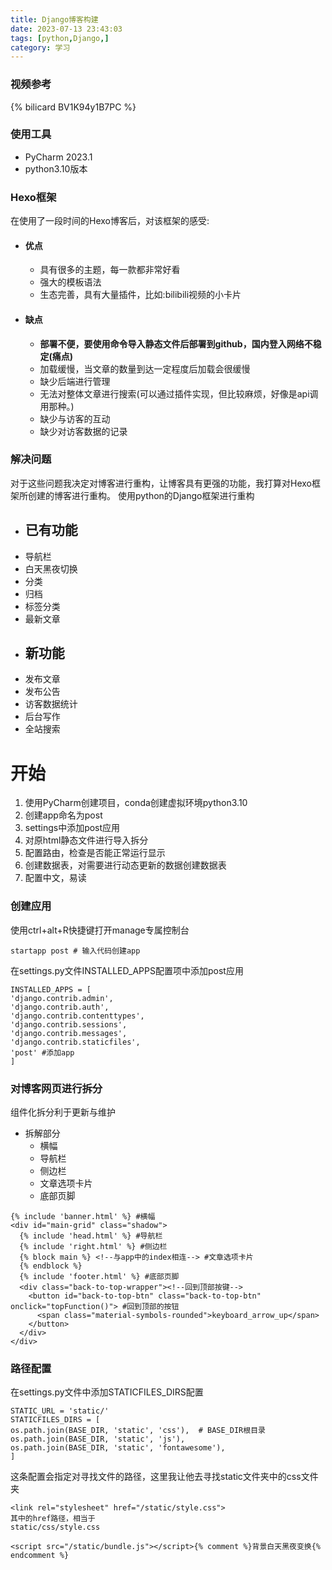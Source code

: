 ```yaml
---
title: Django博客构建
date: 2023-07-13 23:43:03
tags: [python,Django,]
category: 学习
---
```


### 视频参考

{% bilicard BV1K94y1B7PC %}

### 使用工具

+ PyCharm 2023.1
+ python3.10版本

### Hexo框架

在使用了一段时间的Hexo博客后，对该框架的感受:

+ #### 优点
    - 具有很多的主题，每一款都非常好看
    - 强大的模板语法
    - 生态完善，具有大量插件，比如:bilibili视频的小卡片
+ #### 缺点
    - **部署不便，要使用命令导入静态文件后部署到github，国内登入网络不稳定(痛点)**
    - 加载缓慢，当文章的数量到达一定程度后加载会很缓慢
    - 缺少后端进行管理
    - 无法对整体文章进行搜索(可以通过插件实现，但比较麻烦，好像是api调用那种。)
    - 缺少与访客的互动
    - 缺少对访客数据的记录

### 解决问题

对于这些问题我决定对博客进行重构，让博客具有更强的功能，我打算对Hexo框架所创建的博客进行重构。
使用python的Django框架进行重构

+ ## 已有功能
+ 导航栏
+ 白天黑夜切换
+ 分类
+ 归档
+ 标签分类
+ 最新文章
+ ## 新功能
+ 发布文章
+ 发布公告
+ 访客数据统计
+ 后台写作
+ 全站搜索

# 开始

1. 使用PyCharm创建项目，conda创建虚拟环境python3.10
2. 创建app命名为post
3. settings中添加post应用
4. 对原html静态文件进行导入拆分
5. 配置路由，检查是否能正常运行显示
6. 创建数据表，对需要进行动态更新的数据创建数据表
7. 配置中文，易读

[//]: # (![图片]&#40;https://img1.8jppeg.com/images/64b01ec53389e89b4aafba34.jpg&#41;)

### 创建应用

使用ctrl+alt+R快捷键打开manage专属控制台

```angular2html
startapp post # 输入代码创建app
```

在settings.py文件INSTALLED_APPS配置项中添加post应用

```angular2html
INSTALLED_APPS = [
'django.contrib.admin',
'django.contrib.auth',
'django.contrib.contenttypes',
'django.contrib.sessions',
'django.contrib.messages',
'django.contrib.staticfiles',
'post' #添加app
]
```

### 对博客网页进行拆分

组件化拆分利于更新与维护

+ 拆解部分
    - 横幅
    - 导航栏
    - 侧边栏
    - 文章选项卡片
    - 底部页脚

```angular2html
{% include 'banner.html' %} #横幅
<div id="main-grid" class="shadow">
  {% include 'head.html' %} #导航栏
  {% include 'right.html' %} #侧边栏
  {% block main %} <!--与app中的index相连--> #文章选项卡片
  {% endblock %}
  {% include 'footer.html' %} #底部页脚
  <div class="back-to-top-wrapper"><!--回到顶部按键-->
    <button id="back-to-top-btn" class="back-to-top-btn" onclick="topFunction()"> #回到顶部的按钮
      <span class="material-symbols-rounded">keyboard_arrow_up</span>
    </button>
  </div>
</div>
```

### 路径配置

在settings.py文件中添加STATICFILES_DIRS配置

```angular2html
STATIC_URL = 'static/'
STATICFILES_DIRS = [
os.path.join(BASE_DIR, 'static', 'css'),  # BASE_DIR根目录
os.path.join(BASE_DIR, 'static', 'js'),
os.path.join(BASE_DIR, 'static', 'fontawesome'),
]
```

这条配置会指定对寻找文件的路径，这里我让他去寻找static文件夹中的css文件夹

```angular2html
<link rel="stylesheet" href="/static/style.css">
其中的href路径，相当于
static/css/style.css
```

```angular2html
<script src="/static/bundle.js"></script>{% comment %}背景白天黑夜变换{% endcomment %}
```
